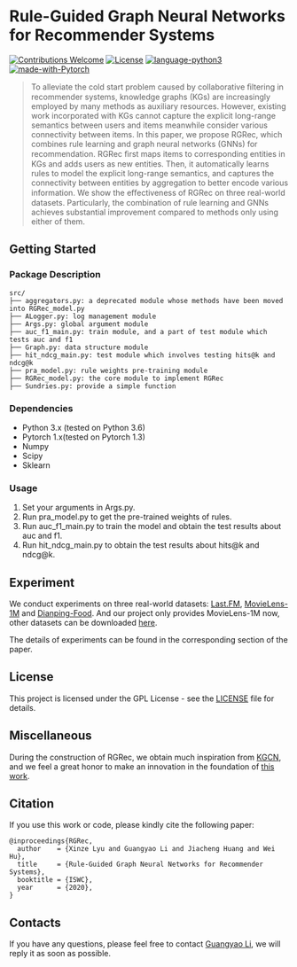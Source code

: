 # Rule-Guided Graph Neural Networks for Recommender Systems
[![Contributions Welcome](https://img.shields.io/badge/Contributions-Welcome-brightgreen.svg?style=flat-square)](https://github.com/nju-websoft/RGRec/issues)
[![License](https://img.shields.io/badge/License-GPL-lightgrey.svg?style=flat-square)](https://github.com/nju-websoft/RGRec/blob/master/LICENSE)
[![language-python3](https://img.shields.io/badge/Language-Python3-blue.svg?style=flat-square)](https://www.python.org/)
[![made-with-Pytorch](https://img.shields.io/badge/Made%20with-Pytorch-orange.svg?style=flat-square)](https://pytorch.org/)

> To alleviate the cold start problem caused by collaborative ﬁltering in recommender systems, knowledge graphs (KGs) are increasingly employed by many methods as auxiliary resources. However, existing work incorporated with KGs cannot capture the explicit long-range semantics between users and items meanwhile consider various connectivity between items. In this paper, we propose RGRec, which combines rule learning and graph neural networks (GNNs) for recommendation. RGRec ﬁrst maps items to corresponding entities in KGs and adds users as new entities. Then, it automatically learns rules to model the explicit long-range semantics, and captures the connectivity between entities by aggregation to better encode various information. We show the eﬀectiveness of RGRec on three real-world datasets. Particularly, the combination of rule learning and GNNs achieves substantial improvement compared to methods only using either of them.

## Getting Started

### Package Description

```
src/
├── aggregators.py: a deprecated module whose methods have been moved into RGRec_model.py
├── ALogger.py: log management module
├── Args.py: global argument module
├── auc_f1_main.py: train module, and a part of test module which tests auc and f1
├── Graph.py: data structure module 
├── hit_ndcg_main.py: test module which involves testing hits@k and ndcg@k
├── pra_model.py: rule weights pre-training module
├── RGRec_model.py: the core module to implement RGRec
├── Sundries.py: provide a simple function
```

### Dependencies

* Python 3.x (tested on Python 3.6)
* Pytorch 1.x(tested on Pytorch 1.3)
* Numpy
* Scipy
* Sklearn

### Usage

1. Set your arguments in Args.py.
2. Run pra_model.py to get the pre-trained weights of rules.
3. Run auc_f1_main.py to train the model and obtain the test results about auc and f1.
4. Run hit_ndcg_main.py to obtain the test results about hits@k and ndcg@k.

## Experiment

We conduct experiments on three real-world datasets: [Last.FM](https://github.com/hwwang55/KGCN/tree/master/data/music), [MovieLens-1M](https://github.com/hwwang55/RippleNet/tree/master/data/movie) and [Dianping-Food](https://github.com/hwwang55/KGNN-LS/tree/master/data/restaurant). And our project only provides MovieLens-1M now, other datasets can be downloaded [here](https://1drv.ms/u/s!AqA_HIF7WyFosB3mBny-Zda23ZL3?e=GfCIOv).

The details of experiments can be found in the corresponding section of the paper.


## License

This project is licensed under the GPL License - see the [LICENSE](https://github.com/nju-websoft/RGRec/blob/master/LICENSE) file for details.

## Miscellaneous

During the construction of RGRec, we obtain much inspiration from [KGCN](https://github.com/hwwang55/KGCN), and we feel a great honor to make an innovation in the foundation of [this work](https://github.com/hwwang55/KGCN).

## Citation

If you use this work or code, please kindly cite the following paper:

```
@inproceedings{RGRec,
  author    = {Xinze Lyu and Guangyao Li and Jiacheng Huang and Wei Hu},
  title     = {Rule-Guided Graph Neural Networks for Recommender Systems},
  booktitle = {ISWC},
  year      = {2020},
}
```

## Contacts

If you have any questions, please feel free to contact [Guangyao Li](mailto:gyli.nju@gmail.com), we will reply it as soon as possible.

